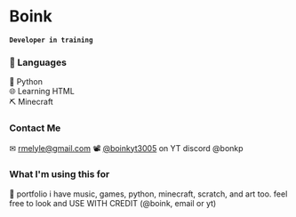 # Boink

**`Developer in training`**

### 🧰 Languages
🐍 Python\
🌐 Learning HTML\
⛏ Minecraft


### Contact Me
✉ rmelyle@gmail.com
📽 [@boinkyt3005](https://youtube.com/@boinkyt3005) on YT
   discord @bonkp

### What I'm using this for
📁 portfolio
i have music, games, python, minecraft, scratch, and art too. feel free to look and USE WITH CREDIT (@boink, email or yt)